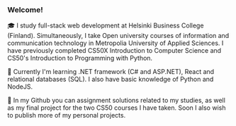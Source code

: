 ### Welcome!

🎓 I study full-stack web development at Helsinki Business College (Finland). Simultaneously, I take Open university courses of information and communication technology in Metropolia University of Applied Sciences. I have previously completed CS50X Introduction to Computer Science and CS50's Introduction to Programming with Python.

🔧 Currently I'm learning .NET framework (C# and ASP.NET), React and relational databases (SQL). I also have basic knowledge of Python and NodeJS.

📝 In my Github you can assignment solutions related to my studies, as well as my final project for the two CS50 courses I have taken. Soon I also wish to publish more of my personal projects. 
